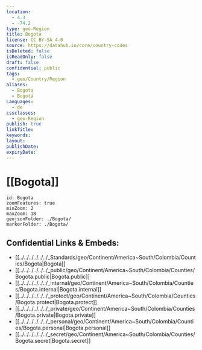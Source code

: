 ```yaml
---
location:
  - 4.3
  - -74.2
type: geo-Region
title: Bogota
license: CC BY-SA 4.0
source: https://datahub.io/core/country-codes
isDeleted: false
isReadOnly: false
draft: false
confidential: public
tags:
  - geo/Country/Region
aliases:
  - Bogota
  - Bogotá
Languages:
  - de
cssclasses:
  - geo-Region
publish: true
linkTitle: 
keywords: 
layout: 
publishDate: 
expiryDate:
---
```


# [[Bogota]] 

```leaflet
id: Bogota
zoomFeatures: true 
minZoom: 2 
maxZoom: 18
geojsonFolder: ./Bogota/
markerFolder: ./Bogota/
```


## Confidential Links & Embeds: 
- [[../../../../../../_Standards/geo/Continent/America~South/Colombia/Counties/Bogota|Bogota]] 
- [[../../../../../../_public/geo/Continent/America~South/Colombia/Counties/Bogota.public|Bogota.public]] 
- [[../../../../../../_internal/geo/Continent/America~South/Colombia/Counties/Bogota.internal|Bogota.internal]] 
- [[../../../../../../_protect/geo/Continent/America~South/Colombia/Counties/Bogota.protect|Bogota.protect]] 
- [[../../../../../../_private/geo/Continent/America~South/Colombia/Counties/Bogota.private|Bogota.private]] 
- [[../../../../../../_personal/geo/Continent/America~South/Colombia/Counties/Bogota.personal|Bogota.personal]] 
- [[../../../../../../_secret/geo/Continent/America~South/Colombia/Counties/Bogota.secret|Bogota.secret]] 

